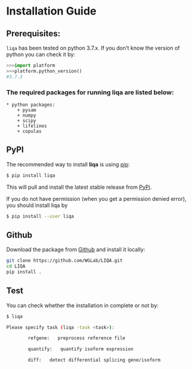 # Installation Guide

## Prerequisites:

`liqa` has been tested on python 3.7.x. If you don’t know the version of python you can check it by:
```python
>>>import platform
>>>platform.python_version()
#3.7.3
```
### The required packages for running liqa are listed below:
	* python packages:
		+ pysam
		+ numpy
		+ scipy
    	+ lifelines
    	+ copulas


## PyPI  
The recommended way to install **liqa** is using [pip](https://pip.pypa.io/en/stable/):

```bash
$ pip install liqa
```
This will pull and install the latest stable release from [PyPi](https://pypi.org/).

If you do not have permission (when you get a permission denied error), you should install liqa by 

```bash
$ pip install --user liqa
```

## Github  
Download the package from [Github](https://github.com/WGLab/LIQA) and install it locally:

```bash
git clone https://github.com/WGLab/LIQA.git
cd LIQA
pip install .
```

## Test
You can check whether the installation in complete or not by:
```bash
$ liqa

Please specify task (liqa -task <task>):

        refgene:   preprocess reference file

        quantify:   quantify isoform expression

        diff:   detect differential splicing gene/isoform

```
